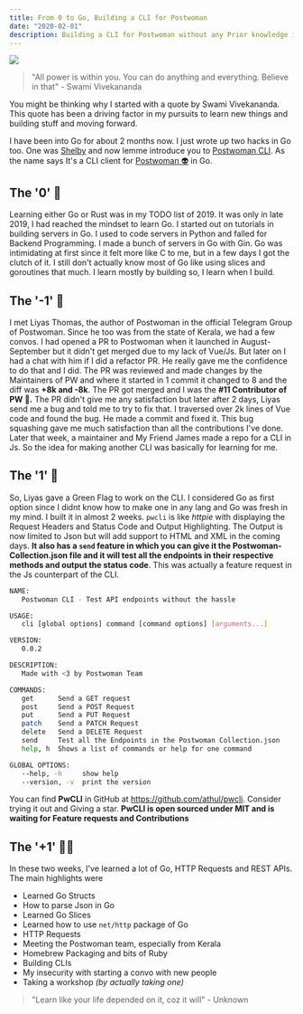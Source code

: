 ```yaml
---
title: From 0 to Go, Building a CLI for Postwoman
date: "2020-02-01"
description: Building a CLI for Postwoman without any Prior knowledge in Golang and learning golang better by building the cli.
---
```

![](/scrot.png)

> "All power is within you. You can do anything and everything. Believe in that" - Swami Vivekananda

You might be thinking why I started with a quote by Swami Vivekananda. This quote has been a driving factor in my pursuits to learn new things and building stuff and moving forward. 

I have been into Go for about 2 months now. I just wrote up two hacks in Go too. One was [Shelby](https://github.com/athul/shelby) and now lemme introduce you to [Postwoman CLI](https://github.com/athul/pwcli). As the name says It's a CLI client for [Postwoman 👽](https://postwoman.io)  in Go.

## The '0' 👦
Learning either Go or Rust was in my TODO list of 2019. It was only in late 2019, I had reached the mindset to learn Go. I started out on tutorials in building servers in Go. I used to code servers in Python and falled for Backend Programming. I made a bunch of servers in Go with Gin. Go was intimidating at first since it felt more like C to me, but in a few days I got the clutch of it. I still don't actually know most of Go like using slices and goroutines that much. I learn mostly by building so, I learn when I build.
## The '-1' 👶
I met Liyas Thomas, the author of Postwoman in the official Telegram Group of Postwoman. Since he too was from the state of Kerala, we had a few convos. I had opened a PR to Postwoman when it launched in August-September but it didn't get merged due to my lack of Vue/Js. But later on I had a chat with him if I did a refactor PR. He really gave me the confidence to do that and I did. The PR was reviewed and made changes by the Maintainers of PW and where it started in 1 commit it changed to 8 and the diff was **+8k and -8k**. The PR got merged and I was the **#11 Contributor of PW 🎉.** The PR didn't give me any satisfaction but later after 2 days, Liyas send me a bug and told me to try to fix that. I traversed over 2k lines of Vue code and found the bug. He made a commit and fixed it. This bug squashing gave me much satisfaction than all the contributions I've done. Later that week, a maintainer and My Friend James made a repo for a CLI in Js. So the idea for making another CLI was basically for learning for me.
## The '1' 👨
So, Liyas gave a Green Flag to work on the CLI. I considered Go as first option since I didnt know how to make one in any lang and Go was fresh in my mind. I built it in almost 2 weeks. `pwcli` is like *httpie* with displaying the Request Headers and Status Code and Output Highlighting. The Output is now limited to Json but will add support to HTML and XML in the coming days. **It also has a `send` feature in which you can give it the Postwoman-Collection.json file and it will test all the endpoints in their respective methods and output the status code**. This was actually a feature request in the Js counterpart of the CLI.    
```bash
NAME:
   Postwoman CLI - Test API endpoints without the hassle

USAGE:
   cli [global options] command [command options] [arguments...]

VERSION:
   0.0.2

DESCRIPTION:
   Made with <3 by Postwoman Team

COMMANDS:
   get      Send a GET request
   post     Send a POST Request
   put      Send a PUT Request
   patch    Send a PATCH Request
   delete   Send a DELETE Request
   send     Test all the Endpoints in the Postwoman Collection.json
   help, h  Shows a list of commands or help for one command

GLOBAL OPTIONS:
   --help, -h     show help
   --version, -v  print the version
```
You can find **PwCLI** in GitHub at https://github.com/athul/pwcli. Consider trying it out and Giving a star.
**PwCLI is open sourced under MIT and is waiting for Feature requests and Contributions**
## The '+1' 👨‍💻
In these two weeks, I've learned a lot of Go, HTTP Requests and REST APIs. The main highlights were
- Learned Go Structs
- How to parse Json in Go
- Learned Go Slices
- Learned how to use `net/http` package of
 Go
- HTTP Requests
- Meeting the Postwoman team, especially from Kerala
- Homebrew Packaging and bits of Ruby
- Building CLIs
- My insecurity with starting a convo with new people
- Taking a workshop *(by actually taking one)*

> "Learn like your life depended on it, coz it will" - Unknown
